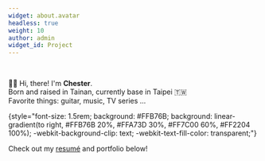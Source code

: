 ```yaml
---
widget: about.avatar
headless: true
weight: 10
author: admin
widget_id: Project
---
```


<br>

👋🏻 Hi, there! I'm **Chester**. <br>
Born and raised in Tainan, currently base in Taipei 🇹🇼 <br>
Favorite things: guitar, music, TV series ... 
<!-- <i class="fa-brands fa-spotify" style="color: #146aff;"></i> -->


{style="font-size: 1.5rem; background: #FFB76B; background: linear-gradient(to right, #FFB76B 20%, #FFA73D 30%, #FF7C00 60%, #FF2204 100%); -webkit-background-clip: text; -webkit-text-fill-color: transparent;"}


Check out my [resumé](/about/) and portfolio below!  